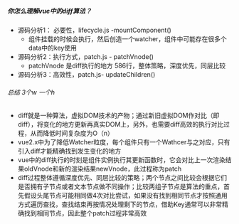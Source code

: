 ##### 你怎么理解vue中的diff算法？
- 源码分析1： 必要性，lifecycle.js -mountComponent()
    - 组件挂载的时候会执行，然后创造一个watcher，组件中可能存在很多个data中的key使用
- 源码分析2：执行方式，patch.js - patchVnode()
    - patchVnode 是diff执行的地方 586行，整体策略，深度优先，同层比较
- 源码分析3：高效性，patch.js- updateChildren()

###### 总结 3个w 一个h
- diff就是一种算法，虚拟DOM技术的产物；通过新旧虚拟DOM作对比（即diff），将变化的地方更新再真实DOM上，另外，也需要diff高效的执行对比过程，从而降低时间复杂度为O（n）
- vue2.x中为了降低Watcher粒度，每个组件只有一个Wathcer与之对应，只有引入diff才能精确找到发生变化的地方
- vue中的diff执行的时刻是组件实例执行其更新函数时，它会对比上一次渲染结果oldVnode和新的渲染结果newVnode，此过程称为patch
- diff过程整体遵循深度优先、同层比较的策略；两个节点之间比较会根据它们是否拥有子节点或者文本节点做不同操作；比较两组子节点是算法的重点，首先假设头尾节点可能相同做4次对比尝试，如果没有找到相同节点才按照通用方式遍历查找，查找结束再按情况处理剩下的节点，借助Key通常可以非常精确找到相同节点，因此整个patch过程非常高效

